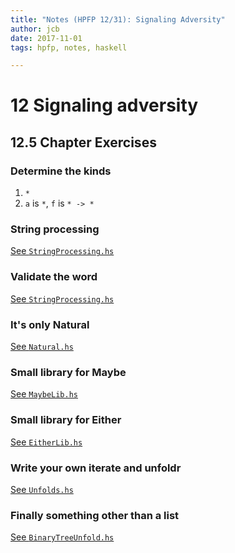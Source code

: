 ```yaml
---
title: "Notes (HPFP 12/31): Signaling Adversity"
author: jcb
date: 2017-11-01
tags: hpfp, notes, haskell

---
```


# 12 Signaling adversity

## 12.5 Chapter Exercises

### Determine the kinds

1. `*`
2. `a` is `*`, `f` is `* -> *`

### String processing

[See `StringProcessing.hs`](/12/StringProcessing.hs)

### Validate the word

[See `StringProcessing.hs`](/12/StringProcessing.hs)

### It's only Natural

[See `Natural.hs`](/12/Natural.hs)

### Small library for Maybe

[See `MaybeLib.hs`](/12/MaybeLib.hs)

### Small library for Either

[See `EitherLib.hs`](/12/EitherLibhs)

### Write your own iterate and unfoldr

[See `Unfolds.hs`](/12/Unfolds.hs)

### Finally something other than a list

[See `BinaryTreeUnfold.hs`](/12/BinaryTreeUnfold.hs)
